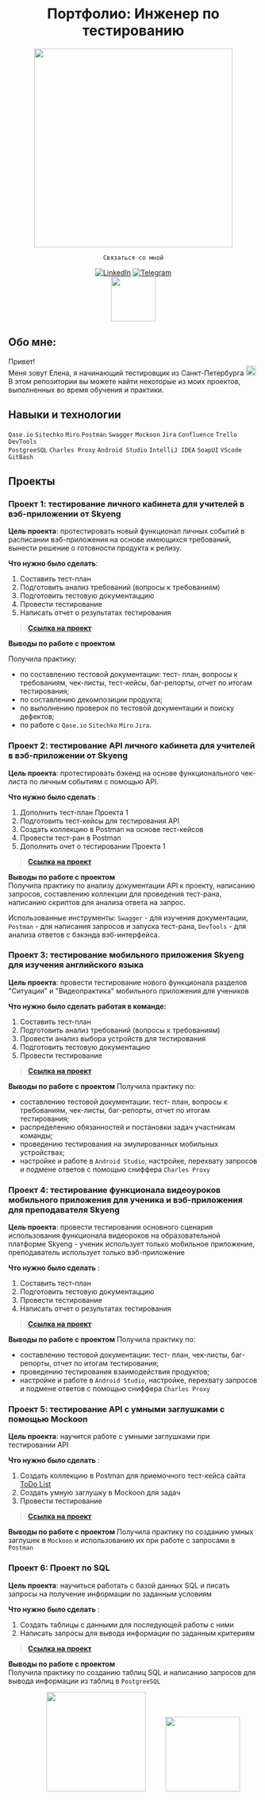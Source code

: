 <div align="center"> 
  <h1>Портфолио: Инженер по тестированию </h1> </div>
<div id="header" align="center">
  <img src="https://media.giphy.com/media/v1.Y2lkPTc5MGI3NjExZmE4NjRuMjF5YjA2OTZkcW13Mzh5bjVoYjJ5dHhuYmhoNWYzc21wZiZlcD12MV9pbnRlcm5hbF9naWZfYnlfaWQmY3Q9Zw/hpXdHPfFI5wTABdDx9/giphy.gif" width="400"/>
</div>
<div id="header" align="center">
   
`         Связаться со мной         `  

   [![LinkedIn](https://img.shields.io/badge/LinkedIn-white?style=for-the-badge&logo=LinkedIn&logoColor=%230A66C2)](https://www.linkedin.com/in/elena-kenstavichute/) 
[![Telegram](https://img.shields.io/badge/telegram-white?style=for-the-badge&logo=telegram&logoColor=%2326A5E4)](https://t.me/elena_kenza)  
 <img align="center" src="https://media.giphy.com/media/v1.Y2lkPTc5MGI3NjExNXIyanJ6bm1xNDBkb2g5MTdiejQxaXpyZ2IzYnlmcGozbjBzOXFkeSZlcD12MV9pbnRlcm5hbF9naWZfYnlfaWQmY3Q9cw/GWYIr9KFkr8Yfv9j7j/giphy.gif" width="90">   
</div>   

   
## Обо мне:
Привет!  
Меня зовут Елена, я начинающий тестировщик из Санкт-Петербурга <img height="20" src="https://github.com/kenstavichute/QA_engineer/assets/146355792/4e0ab703-6a3c-459b-9568-dd087620d7cf">   
В этом репозитории вы можете найти некоторые из моих проектов, выполненных во время обучения и практики.  

## Навыки и технологии

`Qase.io` `Sitechko` `Miro` `Postman` `Swagger` `Mockoon` `Jira` `Confluence` `Trello` `DevTools`   
`PostgreeSQL` `Charles Proxy` `Android Studio` `IntelliJ IDEA` `SoapUI` `VScode` `GitBash`
## Проекты

### Проект 1: тестирование личного кабинета для учителей в вэб-приложении от Skyeng
__Цель проекта__: протестировать новый функционал личных событий в расписании вэб-приложения на основе имеющихся требований, вынести решение о готовности продукта к релизу.    

__Что нужно было сделать__:
1. Составить тест-план
2. Подготовить анализ требований (вопросы к требованиям)
3. Подготовить тестовую документаццию
4. Провести тестирование
6. Написать отчет о результатах тестирования   

> [__Ссылка на проект__](https://kenstavichute.notion.site/1-2-d1ff5b269972451392a338c348e0728e?pvs=4)

__Выводы по работе с проектом__   

Получила практику:
  - по составлению тестовой документации: тест- план, вопросы к требованиям, чек-листы, тест-кейсы, баг-репорты, отчет по итогам тестирования;
  - по составлению декомпозиции продукта;
  - по выполнению проверок по тестовой документации и поиску дефектов;
  - по работе с `Qase.io` `Sitechko` `Miro` `Jira`.
    

   
### Проект 2: тестирование API личного кабинета для учителей в вэб-приложении от Skyeng
__Цель проекта__: протестировать бэкенд на основе функционального чек-листа по личным событиям с помощью API. 

__Что нужно было сделать__ :
1. Дополнить тест-план Проекта 1
2. Подготовить тест-кейсы для тестирования API
3. Создать коллекцию в Postman на основе тест-кейсов
4. Провести тест-ран в Postman
5. Дополнить очет о тестировании Проекта 1
   
> [__Ссылка на проект__](https://kenstavichute.notion.site/1-2-d1ff5b269972451392a338c348e0728e?pvs=4)

__Выводы по работе с проектом__   
Получила практику по анализу документации API к проекту, написанию запросов, составлению коллекции для проведения тест-рана, написанию скриптов для анализа ответа на запрос.  

Использованные инструменты: `Swagger` - для изучения документации, `Postman` - для написания запросов и запуска тест-рана, `DevTools` - для анализа ответов с бэкэнда вэб-интерфейса.

      
### Проект 3: тестирование мобильного приложения Skyeng для изучения английского языка
__Цель проекта__:   провести тестирование нового функционала разделов "Ситуации" и "Видеопрактика" мобильного приложения для учеников
   
__Что нужно было сделать работая в команде:__
1. Составить тест-план
2. Подготовить анализ требований (вопросы к требованиям)
3. Провести анализ выбора устройств для тестирования
4. Подготовить тестовую документацию
5. Провести тестирование

> [__Ссылка на проект__](https://kenstavichute.notion.site/4f214c2852eb46be90395f1f22fd7068?pvs=4)

 __Выводы по работе с проектом__
Получила практику по:
 - составлению тестовой документации: тест- план, вопросы к требованиям, чек-листы, баг-репорты, отчет по итогам тестирования;
 - распределению обязанностей и постановки задач участникам команды;
 - проведению тестирования на эмулированных мобильных устройствах;
 - настройке и работе в `Android Studio`, настройке, перехвату запросов и подмене ответов с помощью сниффера `Charles Proxy`
   
### Проект 4: тестирование функционала видеоуроков мобильного приложения для ученика и вэб-приложения для преподавателя Skyeng
__Цель проекта__:   провести тестирования основного сценария использования функционала видеороков на образовательной платформе Skyeng - ученик использует только мобильное приложение, преподаватель использует только вэб-приложение
   
__Что нужно было сделать__ :
1. Составить тест-план
3. Подготовить тестовую документаццию
4. Провести тестирование
6. Написать отчет о результатах тестирования

> [__Ссылка на проект__](https://kenstavichute.notion.site/2e26b674474345b59d3284b5e5dedeed?pvs=4)

 __Выводы по работе с проектом__
Получила практику по:   
 - составлению тестовой документации: тест- план, чек-листы, баг-репорты, отчет по итогам тестирования;
 - проведению тестирования взаимодействия продуктов;
 - настройке и работе в `Android Studio`, настройке, перехвату запросов и подмене ответов с помощью сниффера `Charles Proxy`
   
### Проект 5: тестирование API с умными заглушками с помощью Mockoon
__Цель проекта__:   научится работе с умными заглушками при тестировании API 
   
__Что нужно было сделать__ :
1. Создать коллекцию в Postman для приемочного тест-кейса сайта [ToDo List](https://sky-todo-list.herokuapp.com/)
2. Создать умную заглушку в Mockoon для задач
3. Провести тестирование
   
> [__Ссылка на проект__](https://github.com/kenstavichute/QA_engineer/blob/main/Project-3/Project3.md)

 __Выводы по работе с проектом__
Получила практику по созданию умных заглушек в `Mockoon` и использованию их при работе с запросами в `Postman`   
   
### Проект 6: Проект по SQL
__Цель проекта__:   научиться работать с базой данных SQL и писать запросы на получение информации по заданным условиям 
   
__Что нужно было сделать__ :
1. Создать таблицы с данными для последующей работы с ними
2. Написать запросы для вывода информации по заданным критериям
   
> [__Ссылка на проект__](https://docs.google.com/document/d/1bb4Ss0kaXxK-RaSdKrk0Cn7ql43BCQWlkd9c1aRI_NI/edit?usp=sharing)

 __Выводы по работе с проектом__   
Получила практику по созданию таблиц SQL и написанию запросов для вывода информации из таблиц в `PostgreeSQL`   
   
<div align="center">
  <img hspace="40" src="https://media.giphy.com/media/v1.Y2lkPTc5MGI3NjExZnNudnpvenNkNWp6ZW56MGF5czd6eGh4ejV0bTIzdzQzdHhmbm91NyZlcD12MV9pbnRlcm5hbF9naWZfYnlfaWQmY3Q9cw/ru74l3qykUOATb0Wmc/giphy.gif" width="200"/><img src="https://media.giphy.com/media/v1.Y2lkPTc5MGI3NjExMGZuY2VlMWQwam1lM3JiN25rcTYxOGRyOHBpaGMxazB6bHo1bmFxYyZlcD12MV9pbnRlcm5hbF9naWZfYnlfaWQmY3Q9cw/e8vLgKW80EBxLjRWZw/giphy.gif" width="150"/>
</div>
